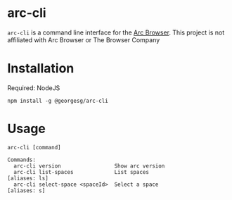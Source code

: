 # arc-cli

`arc-cli` is a command line interface for the [Arc Browser](https://arc.net/).
This project is not affiliated with Arc Browser or The Browser Company


# Installation

Required: NodeJS

```
npm install -g @georgesg/arc-cli
```

# Usage

```
arc-cli [command]

Commands:
  arc-cli version                 Show arc version
  arc-cli list-spaces             List spaces                      [aliases: ls]
  arc-cli select-space <spaceId>  Select a space                    [aliases: s]
```
